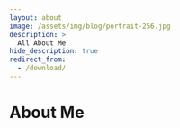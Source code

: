 ```yaml
---
layout: about
image: /assets/img/blog/portrait-256.jpg
description: >
  All About Me
hide_description: true
redirect_from:
  - /download/
---
```


# About Me

<!--author-->